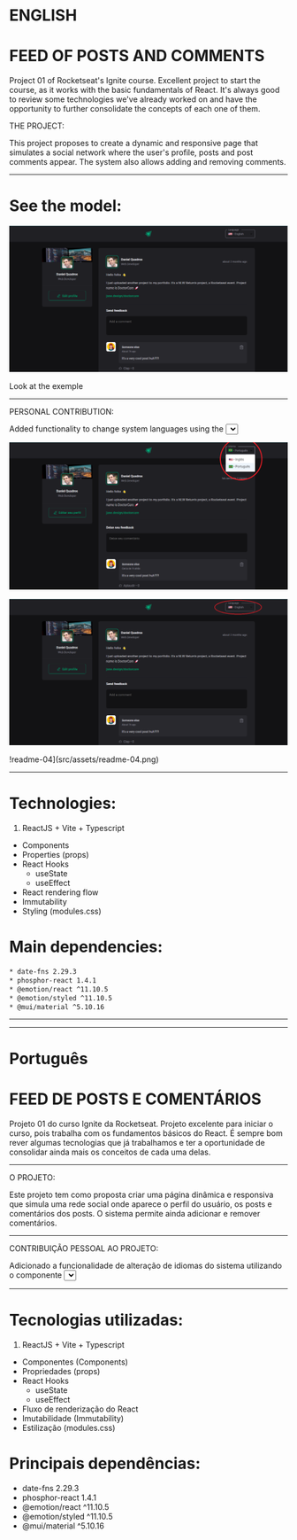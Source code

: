 # ENGLISH

# FEED OF POSTS AND COMMENTS

Project 01 of Rocketseat's Ignite course. Excellent project to start the course, as it works with the basic fundamentals of React.
It's always good to review some technologies we've already worked on and have the opportunity to further consolidate the concepts of each one of them.

THE PROJECT:

This project proposes to create a dynamic and responsive page that simulates a social network where the user's profile, posts and post comments appear.
The system also allows adding and removing comments.

------------

# See the model:

![alt text01](src/assets/readme-01.png)

Look at the exemple

------------

PERSONAL CONTRIBUTION:

Added functionality to change system languages using the <Select> component of Material UI.
This feature alternates all system texts between Brazilian Portuguese and American English.

![readme-02](src/assets/readme-02.png)

![readme-03](src/assets/readme-03.png)

!readme-04](src/assets/readme-04.png)

------------

# Technologies:

1. ReactJS + Vite + Typescript

  * Components
  * Properties (props)
  * React Hooks
    - useState
    - useEffect
  * React rendering flow
  * Immutability
  * Styling (modules.css)

# Main dependencies:

    * date-fns 2.29.3
    * phosphor-react 1.4.1
    * @emotion/react ^11.10.5
    * @emotion/styled ^11.10.5
    * @mui/material ^5.10.16

------------

------------

# Português

# FEED DE POSTS E COMENTÁRIOS

Projeto 01 do curso Ignite da Rocketseat. Projeto excelente para iniciar o curso, pois trabalha com os fundamentos básicos do React.
É sempre bom rever algumas tecnologias que já trabalhamos e ter a oportunidade de consolidar ainda mais os conceitos de cada uma delas.

------------

O PROJETO:

Este projeto tem como proposta criar uma página dinâmica e responsiva que simula uma rede social onde aparece o perfil do usuário, os posts e comentários dos posts.
O sistema permite ainda adicionar e remover comentários.

------------

CONTRIBUIÇÃO PESSOAL AO PROJETO:

Adicionado a funcionalidade de alteração de idiomas do sistema utilizando o componente <Select> do Material UI.
Esta funcionalidade alterna todos os textos do sistema entre os idiomas Português do Brasil e o Inglês Americano.

------------

# Tecnologias utilizadas:

1. ReactJS + Vite + Typescript

  * Componentes (Components)
  * Propriedades (props)
  * React Hooks
    - useState
    - useEffect
  * Fluxo de renderização do React
  * Imutabilidade (Immutability)
  * Estilização (modules.css)

# Principais dependências:

  * date-fns 2.29.3
  * phosphor-react 1.4.1
  * @emotion/react ^11.10.5
  * @emotion/styled ^11.10.5
  * @mui/material ^5.10.16
